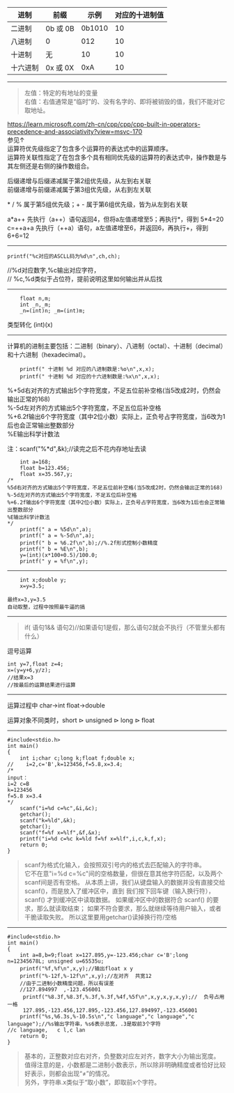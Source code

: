 <p>

|进制	  |前缀	   |示例	  |对应的十进制值|
|---------|--------|----------|---------|
|二进制   |0b 或 0B|	0b1010|	 10     |
|八进制   |0       |	012   |   10    |
|十进制	  |无	   |    10	  |   10    |
|十六进制 |0x 或 0X|   0xA    |	   10   |
<p>

***

<p>

>左值：特定的有地址的变量<br>
>右值：右值通常是“临时”的、没有名字的、即将被销毁的值，我们不能对它取地址。<br>




<a>https://learn.microsoft.com/zh-cn/cpp/cpp/cpp-built-in-operators-precedence-and-associativity?view=msvc-170<br>
参见↑<br>
运算符优先级指定了包含多个运算符的表达式中的运算顺序。 <br>
运算符关联性指定了在包含多个具有相同优先级的运算符的表达式中，操作数是与其左侧还是右侧的操作数组合。<br>


后缀递增与后缀递减属于第2组优先级，从左到右关联<br>
前缀递增与前缀递减属于第3组优先级，从右到左关联<br>

\* / % 属于第5组优先级；+ - 属于第6组优先级，皆为从左到右关联<br>


a\*a++ 先执行（a++）语句返回4，但将a左值递增至5；再执行\*，得到 5*4=20<br>
c=++a+a 先执行（++a）语句，a左值递增至6，并返回6，再执行+，得到6+6=12<br>
<p>

***


```
printf("%c对应的ASCLL码为%d\n",ch,ch);
```
<p>
//%d对应数字,%c输出对应字符，<br>
// %c,%d类似于占位符，提前说明这里如何输出并从后找
<p>

***
```
    float n,m;
    int _n,_m;
    _n=(int)n; _m=(int)m;
```
<p>
类型转化
(int)(x)
<p>

***

计算机的进制主要包括：二进制（binary）、八进制（octal）、十进制（decimal）和十六进制（hexadecimal）。<br>
```
    printf(" 十进制 %d 对应的八进制数是:%o\n",x,x);
    printf(" 十进制 %d 对应的十六进制数是:%x\n",x,x);
```


%+5d右对齐的方式输出5个字符宽度，不足五位前补空格(当5改成2时，仍然会输出正常的168)<br>
%-5d左对齐的方式输出5个字符宽度，不足五位后补空格<br>
%+6.2f输出6个字符宽度（其中2位小数）实际上，正负号占字符宽度，当6改为1后也会正常输出整数部分<br>
%E输出科学计数法<br>

注：scanf("%*d",&k);//读完之后不花内存地址去读

```
    int a=168;
    float b=123.456;
    float x=35.567,y;
/*
%5d右对齐的方式输出5个字符宽度，不足五位前补空格(当5改成2时，仍然会输出正常的168)
%-5d左对齐的方式输出5个字符宽度，不足五位后补空格
%+6.2f输出6个字符宽度（其中2位小数）实际上，正负号占字符宽度，当6改为1后也会正常输出整数部分
%E输出科学计数法
*/
    printf(" a = %5d\n",a);
    printf(" a = %-5d\n",a);
    printf(" b = %6.2f\n",b);//%.2f形式控制小数精度
    printf(" b = %E\n",b);
    y=(int)(x*100+0.5)/100.0;
    printf(" y = %f\n",y);
```


***
```
    int x;double y;
    x=y=3.5;
```
    最终x=3,y=3.5
    自动取整，过程中按照最牛逼的搞
    

***

>if( 语句1&& 语句2)//如果语句1是假，那么语句2就会不执行（不管里头都有什么）<br>

逗号运算<p>
```
int y=7,float z=4;
x=(y=y+6,y/z);
//结果x=3
//按最后的运算结果进行运算
```
***

运算过程中
char->int
float->double

运算对象不同类时，short $\rhd$ unsigned $\rhd$ long $\rhd$ float

***
```
#include<stdio.h>
int main()
{
    int i;char c;long k;float f;double x;
//    i=2,c='B',k=123456,f=5.8,x=3.4;
/*
input：
i=2 c=B
k=123456
f=5.8 x=3.4
*/
    scanf("i=%d c=%c",&i,&c);
    getchar();
    scanf("k=%ld",&k);
    getchar();
    scanf("f=%f x=%lf",&f,&x);
    printf("i=%d c=%c k=%ld f=%f x=%lf",i,c,k,f,x);
    return 0;
}
```
>scanf为格式化输入，会按照双引号内的格式去匹配输入的字符串。<br>
它不在意"i=%d c=%c"间的空格数量，但很在意其他字符匹配，以及两个scanf间是否有空格。
从本质上讲，我们从键盘输入的数据并没有直接交给 scanf()，而是放入了缓冲区中，直到
我们按下回车键（输入换行符），scanf() 才到缓冲区中读取数据。
如果缓冲区中的数据符合 scanf() 的要求，那么就读取结束；
如果不符合要求，那么就继续等待用户输入，或者干脆读取失败。
所以这里要用getchar()读掉换行符/空格

***

```
#include<stdio.h>
int main()
{
    int a=8,b=9;float x=127.895,y=-123.456;char c='B';long n=12345678L; unsigned u=65535u;
    printf("%f,%f\n",x,y);//输出float x y
    printf("%-12f,%-12f\n",x,y);//左对齐  共宽12
    //由于二进制小数精度问题，所以有误差
    //127.894997  ,-123.456001
     printf("%8.3f,%8.3f,%.3f,%.3f,%4f,%5f\n",x,y,x,y,x,y);//  负号占用一格
     127.895,-123.456,127.895,-123.456,127.894997,-123.456001
    printf("%s,%6.3s,%-10.5s\n","c language","c language","c language");//%s输出字符串，%s6表示总宽，.3是取前3个字符
//c language,   c l,c lan
    return 0;
}

```
>基本的，正整数对应右对齐，负整数对应左对齐，数字大小为输出宽度。<br>
值得注意的是，小数都是二进制小数表示，所以除非明确精度或者恰好比较好表示，则都会出现“≠”的情况。<br>
另外，字符串.x类似于“取小数”，即取前x个字符。

